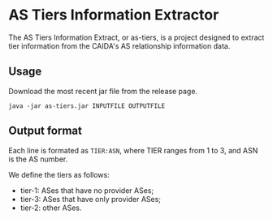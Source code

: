 # AS Tiers Information Extractor

The AS Tiers Information Extract, or as-tiers, is a project designed to extract tier information
from the CAIDA's AS relationship information data.

## Usage

Download the most recent jar file from the release page.

`java -jar as-tiers.jar INPUTFILE OUTPUTFILE`

## Output format

Each line is formated as `TIER:ASN`, where TIER ranges from 1 to 3, and ASN is the AS number.

We define the tiers as follows:
* tier-1: ASes that have no provider ASes;
* tier-3: ASes that have only provider ASes;
* tier-2: other ASes.